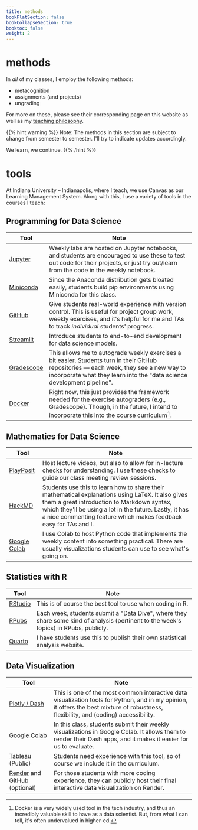 ```yaml
---
title: methods
bookFlatSection: false
bookCollapseSection: true
booktoc: false
weight: 2
---
```


# methods

In *all* of my classes, I employ the following methods:

- metacognition
- assignments (and projects)
- ungrading

For more on these, please see their corresponding page on this website as well as my [teaching philosophy](../philosophy).

{{% hint warning %}}
Note: The methods in this section are subject to change from semester to semester. I'll try to indicate updates accordingly.

We learn, we continue.
{{% /hint %}}

# tools

At Indiana University – Indianapolis, where I teach, we use Canvas as our Learning Management System. Along with this, I use a variety of tools in the courses I teach:

## Programming for Data Science
Tool | Note
-- | --
[Jupyter](https://jupyter.org/) | Weekly labs are hosted on Jupyter notebooks, and students are encouraged to use these to test out code for their projects, or just try out/learn from the code in the weekly notebook.
[Miniconda](https://www.anaconda.com/docs/getting-started/miniconda/main) | Since the Anaconda distribution gets bloated easily, students build pip environments using Miniconda for this class.
[GitHub](https://github.com/) | Give students real-world experience with version control. This is useful for project group work, weekly exercises, and it's helpful for me and TAs to track *individual* students' progress.
[Streamlit](https://streamlit.io/) | Introduce students to end-to-end development for data science models.
[Gradescope](https://www.gradescope.com/) | This allows me to autograde weekly exercises a bit easier. Students turn in their GitHub repositories — each week, they see a new way to incorporate what they learn into the "data science development pipeline".
[Docker](https://www.docker.com/) | Right now, this just provides the framework needed for the exercise autograders (e.g., Gradescope). Though, in the future, I intend to incorporate this into the course curriculum[^fn:docker].

[^fn:docker]: Docker is a very widely used tool in the tech industry, and thus an incredibly valuable skill to have as a data scientist. But, from what I can tell, it's often undervalued in higher-ed.

## Mathematics for Data Science
Tool | Note
-- | --
[PlayPosit](https://go.playposit.com/) | Host lecture videos, but also to allow for in-lecture checks for understanding. I use these checks to guide our class meeting review sessions.
[HackMD](https://hackmd.io/) | Students use this to learn how to share their mathematical explanations using LaTeX. It also gives them a great introduction to Markdown syntax, which they'll be using a lot in the future. Lastly, it has a nice commenting feature which makes feedback easy for TAs and I.
[Google Colab](https://colab.research.google.com/) | I use Colab to host Python code that implements the weekly content into something practical. There are usually visualizations students can use to see what's going on.

## Statistics with R
Tool | Note
-- | --
[RStudio](https://posit.co/download/rstudio-desktop/) | This is of course the best tool to use when coding in R.
[RPubs](https://rpubs.com/) | Each week, students submit a "Data Dive", where they share some kind of analysis (pertinent to the week's topics) in RPubs, publicly.
[Quarto](https://quarto.org/) | I have students use this to publish their own statistical analysis website.

## Data Visualization
Tool | Note
-- | --
[Plotly / Dash](https://dash.plotly.com/) | This is one of the most common interactive data visualization tools for Python, and in my opinion, it offers the best mixture of robustness, flexibility, and (coding) accessibility.
[Google Colab](https://colab.research.google.com/) | In this class, students submit their weekly visualizations in Google Colab. It allows them to render their Dash apps, and it makes it easier for us to evaluate.
[Tableau](https://public.tableau.com/app) (Public) | Students need experience with this tool, so of course we include it in the curriculum.
[Render](https://render.com/) and GitHub (optional) | For those students with more coding experience, they can publicly host their final interactive data visualization on Render.
